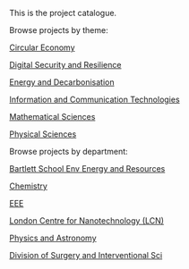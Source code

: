 This is the project catalogue.




Browse projects by theme:

[Circular Economy](/docs/themes/circular-economy.md)

[Digital Security and Resilience](/docs/themes/digital-security-and-resilience.md)

[Energy and Decarbonisation](/docs/themes/energy-and-decarbonisation.md)

[Information and Communication Technologies](/docs/themes/information-and-communication-technologies.md)

[Mathematical Sciences](/docs/themes/mathematical-sciences.md)

[Physical Sciences](/docs/themes/physical-sciences.md)



Browse projects by department:

[Bartlett School Env Energy and Resources](/docs/departments/bartlett-school-env-energy-and-resources.md)

[Chemistry](/docs/departments/chemistry.md)

[EEE](/docs/departments/eee.md)

[London Centre for Nanotechnology (LCN)](/docs/departments/london-centre-for-nanotechnology.md)

[Physics and Astronomy](/docs/departments/physics-and-astronomy.md)

[Division of Surgery and Interventional Sci](/docs/departments/division-of-surgery-and-interventional-sci.md)

